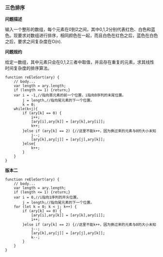 ### **三色排序**
**问题描述**

输入一个整形的数组，每个元素在0到2之间，其中0,1,2分别代表红色、白色和蓝色。现要求对数组进行排序，相同颜色在一起，而且白色在红色之后，蓝色在白色之后，要求之间复杂度在O(n).

**问题规约**

给定一数组，其中元素只会在0,1,2三者中取值，并且存在重复的元素，求其线性时间复杂度的排序算法。

    function reEleSort(ary) {
        // body...
        var length = ary.length;
        if (length <= 1) {return;}
        var i = -1,//指向首元素的前一个位置，i指向0序列的末尾位置。
            j = length,//指向尾元素的下一个位置。
            k = 0;
        while(k<j){
            if (ary[k] == 0) {
                i++;
                [ary[i],ary[k]] = [ary[k],ary[i]];
                k++;
            }else if (ary[k] == 2) {//这里不能k++，因为换过来的元素与0的大小未知
                j--;
                [ary[k],ary[j]] = [ary[j],ary[k]];
            }else{
                k++;
            }
        }
    }

**版本二**

    function reEleSort(ary) {
        // body...
        var length = ary.length;
        if (length <= 1) {return;}
        var i = 0,//i指向1序列的开头位置。
            j = length;//指向尾元素的下一个位置。
        for (let k = 0; k < j; k++) {
            if (ary[k] == 0) {
                [ary[i],ary[k]] = [ary[k],ary[i]];
                i++;
            }else if (ary[k] == 2) {//这里不能k++，因为换过来的元素与0的大小未知
                j--;
                [ary[k],ary[j]] = [ary[j],ary[k]];
                k--;
            }
        }
    }

